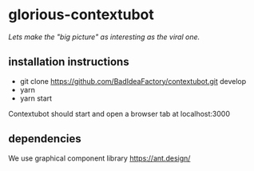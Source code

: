 # glorious-contextubot
*Lets make the "big picture" as interesting as the viral one.*

## installation instructions
* git clone https://github.com/BadIdeaFactory/contextubot.git develop
* yarn
* yarn start

Contextubot should start and open a browser tab at localhost:3000

## dependencies

We use graphical component library https://ant.design/
